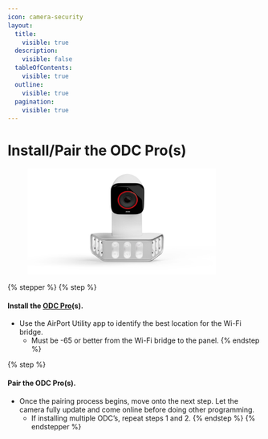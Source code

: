 ```yaml
---
icon: camera-security
layout:
  title:
    visible: true
  description:
    visible: false
  tableOfContents:
    visible: true
  outline:
    visible: true
  pagination:
    visible: true
---
```


# Install/Pair the ODC Pro(s)

<div align="left"><figure><img src="../.gitbook/assets/web_use-SpotlightPro-Swappable.jpg" alt="" width="375"><figcaption></figcaption></figure></div>

{% stepper %}
{% step %}
#### Install the [ODC Pro](https://prosource.vivint.com/sop-odc-pro-gen2/)(s).

* Use the AirPort Utility app to identify the best location for the Wi-Fi bridge.
  * Must be -65 or better from the Wi-Fi bridge to the panel.
{% endstep %}

{% step %}
#### Pair the ODC Pro(s).

* Once the pairing process begins, move onto the next step. Let the camera fully update and come online before doing other programming.
  * If installing multiple ODC’s, repeat steps 1 and 2.
{% endstep %}
{% endstepper %}
